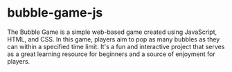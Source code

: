 # bubble-game-js
The Bubble Game is a simple web-based game created using JavaScript, HTML, and CSS. In this game, players aim to pop as many bubbles as they can within a specified time limit. It's a fun and interactive project that serves as a great learning resource for beginners and a source of enjoyment for players.
